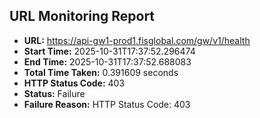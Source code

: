 ## URL Monitoring Report

- **URL:** https://api-gw1-prod1.fisglobal.com/gw/v1/health
- **Start Time:** 2025-10-31T17:37:52.296474
- **End Time:** 2025-10-31T17:37:52.688083
- **Total Time Taken:** 0.391609 seconds
- **HTTP Status Code:** 403
- **Status:** Failure
- **Failure Reason:** HTTP Status Code: 403
